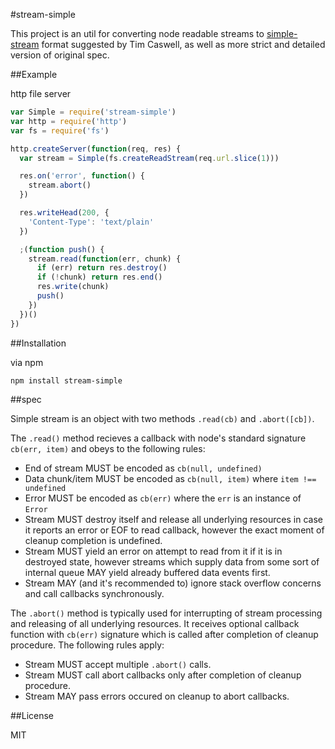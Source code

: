 #stream-simple

This project is an util for converting node readable streams
to [simple-stream](https://github.com/creationix/js-git/blob/master/specs/simple-stream.md)
format suggested by Tim Caswell, as well as more strict and detailed version of original spec.

##Example

http file server

```javascript
var Simple = require('stream-simple')
var http = require('http')
var fs = require('fs')

http.createServer(function(req, res) {
  var stream = Simple(fs.createReadStream(req.url.slice(1)))

  res.on('error', function() {
    stream.abort()
  })

  res.writeHead(200, {
    'Content-Type': 'text/plain'
  })

  ;(function push() {
    stream.read(function(err, chunk) {
      if (err) return res.destroy()
      if (!chunk) return res.end()
      res.write(chunk)
      push()
    })
  })()
})
```

##Installation

via npm

```
npm install stream-simple
```

##spec

Simple stream is an object with two methods `.read(cb)` and `.abort([cb])`.

The `.read()` method recieves a callback with node's standard signature `cb(err, item)` and
obeys to the following rules:

  * End of stream MUST be encoded as `cb(null, undefined)`
  * Data chunk/item MUST be encoded as `cb(null, item)` where `item !== undefined`
  * Error MUST be encoded as `cb(err)` where the `err` is an instance of `Error`
  * Stream MUST destroy itself and release all underlying resources in case it reports
  an error or EOF to read callback, however the exact moment of cleanup completion is undefined.
  * Stream MUST yield an error on attempt to read from it if it is in destroyed state, however
  streams which supply data from some sort of internal queue MAY yield already buffered
  data events first.
  * Stream MAY (and it's recommended to) ignore stack overflow concerns and call callbacks synchronously.

The `.abort()` method is typically used for interrupting of stream processing and releasing of all underlying resources.
It receives optional callback function with `cb(err)` signature which is called after completion of cleanup procedure.
The following rules apply:

  * Stream MUST accept multiple `.abort()` calls.
  * Stream MUST call abort callbacks only after completion of cleanup procedure.
  * Stream MAY pass errors occured on cleanup to abort callbacks.

##License

MIT

